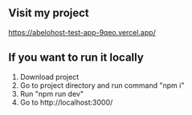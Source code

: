 ## Visit my project
https://abelohost-test-app-9qeo.vercel.app/

## If you want to run it locally
1. Download project
2. Go to project directory and run command "npm i"
3. Run "npm run dev"
4. Go to http://localhost:3000/
